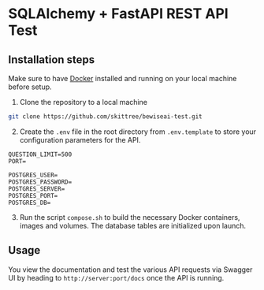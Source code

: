 # SQLAlchemy + FastAPI REST API Test

## Installation steps

Make sure to have [Docker](https://www.docker.com) installed and running on your local machine before setup.

1. Clone the repository to a local machine
```bash
git clone https://github.com/skittree/bewiseai-test.git
```

2. Create the `.env` file in the root directory from `.env.template` to store your configuration parameters for the API.

```dotenv
QUESTION_LIMIT=500
PORT=

POSTGRES_USER=
POSTGRES_PASSWORD=
POSTGRES_SERVER=
POSTGRES_PORT=
POSTGRES_DB=
```

3. Run the script `compose.sh` to build the necessary Docker containers, images and volumes. The database tables are initialized upon launch.

## Usage

You view the documentation and test the various API requests via Swagger UI by heading to `http://server:port/docs` once the API is running.
